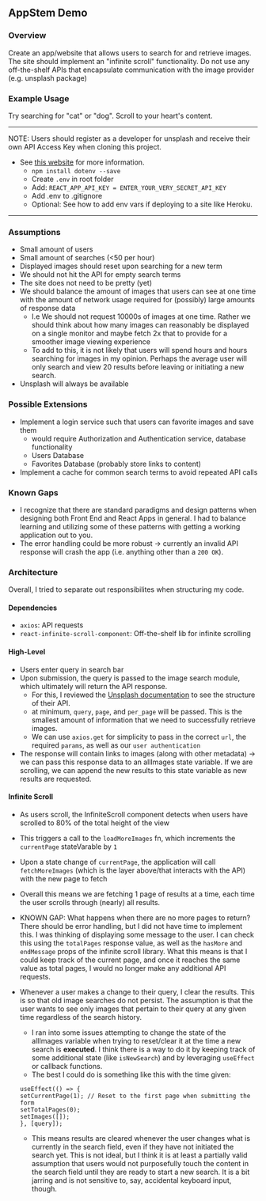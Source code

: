 ## AppStem Demo

### Overview
Create an app/website that allows users to search for and retrieve images. The site should implement an "infinite scroll" functionality. Do not use any off-the-shelf APIs that encapsulate communication with the image provider (e.g. unsplash package)

### Example Usage

Try searching for "cat" or "dog". Scroll to your heart's content.
 ***

NOTE: Users should register as a developer for unsplash and receive their own API Access Key when cloning this project.
- See [this website](https://www.smashingmagazine.com/2023/05/safest-way-hide-api-keys-react/) for more information.
    - `npm install dotenv --save`
    - Create `.env` in root folder
    - Add: `REACT_APP_API_KEY = ENTER_YOUR_VERY_SECRET_API_KEY`
    - Add .env to .gitignore
    - Optional: See how to add env vars if deploying to a site like Heroku.
****


### Assumptions
- Small amount of users
- Small amount of searches (<50 per hour)
- Displayed images should reset upon searching for a new term
- We should not hit the API for empty search terms
- The site does not need to be pretty (yet)
- We should balance the amount of images that users can see at one time with the amount of network usage required for (possibly) large amounts of response data
    - I.e We should not request 10000s of images at one time. Rather we should think about how many images can reasonably be displayed on a single monitor and maybe fetch 2x that to provide for a smoother image viewing experience
    - To add to this, it is not likely that users will spend hours and hours searching for images in my opinion. Perhaps the average user will only search and view 20 results before leaving or initiating a new search.
- Unsplash will always be available

### Possible Extensions
- Implement a login service such that users can favorite images and save them
    - would require Authorization and Authentication service, database functionality
    - Users Database
    - Favorites Database (probably store links to content)
- Implement a cache for common search terms to avoid repeated API calls

### Known Gaps
- I recognize that there are standard paradigms and design patterns when designing both Front End and React Apps in general. I had to balance learning and utilizing some of these patterns with getting a working application out to you. 
- The error handling could be more robust -> currently an invalid API response will crash the app (i.e. anything other than a `200 OK`). 

### Architecture
Overall, I tried to separate out responsibilites when structuring my code. 
#### Dependencies
- `axios`: API requests
- `react-infinite-scroll-component`: Off-the-shelf lib for infinite scrolling

#### High-Level
- Users enter query in search bar
- Upon submission, the query is passed to the image search module, which ultimately will return the API response.
    - For this, I reviewed the [Unsplash documentation](https://unsplash.com/documentation#search-photos) to see the structure of their API.
    - at minimum, `query`, `page`, and `per_page` will be passed. This is the smallest amount of information that we need to successfully retrieve images.
    - We can use `axios.get` for simplicity to pass in the correct `url`, the required `params`, as well as our `user authentication`
- The response will contain links to images (along with other metadata) -> we can pass this response data to an allImages state variable. If we are scrolling, we can append the new results to this state variable as new results are requested.

#### Infinite Scroll
- As users scroll, the InfiniteScroll component detects when users have scrolled to 80% of the total height of the view
- This triggers a call to the `loadMoreImages` fn, which increments the `currentPage` stateVarable by `1`
- Upon a state change of `currentPage`, the application will call `fetchMoreImages` (which is the layer above/that interacts with the API) with the new page to fetch
- Overall this means we are fetching 1 page of results at a time, each time the user scrolls through (nearly) all results.
- KNOWN GAP: What happens when there are no more pages to return? There should be error handling, but I did not have time to implement this. I was thinking of displaying some message to the user. I can check this using the `totalPages` response value, as well as the `hasMore` and `endMessage` props of the infinite scroll library. What this means is that I could keep track of the current page, and once it reaches the same value as total pages, I would no longer make any additional API requests.

- Whenever a user makes a change to their query, I clear the results. This is so that old image searches do not persist. The assumption is that the user wants to see only images that pertain to their query at any given time regardless of the search history.
    - I ran into some issues attempting to change the state of the allImages variable when trying to reset/clear it at the time a new search is **executed**. I think there is a way to do it by keeping track of some additional state (like `isNewSearch`) and by leveraging `useEffect` or callback functions.
    - The best I could do is something like this with the time given:
    ``` 
    useEffect(() => {
    setCurrentPage(1); // Reset to the first page when submitting the form
    setTotalPages(0);
    setImages([]);
  }, [query]);
  ```
  - This means results are cleared whenever the user changes what is currently in the search field, even if they have not initiated the search yet. This is not ideal, but I think it is at least a partially valid assumption that users would not purposefully touch the content in the search field until they are ready to start a new search. It is a bit jarring and is not sensitive to, say,  accidental keyboard input, though.